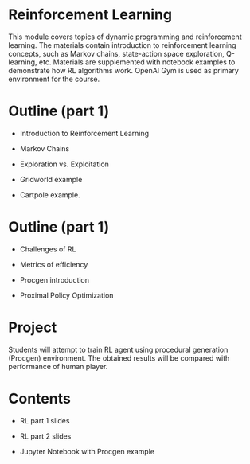 # Reinforcement Learning

This module covers topics of dynamic programming and reinforcement learning. The materials contain introduction to reinforcement learning concepts, such as Markov chains, state-action space exploration, Q-learning, etc. Materials are supplemented with notebook examples to demonstrate how RL algorithms work. OpenAI Gym is used as primary environment for the course.

# Outline (part 1)

* Introduction to Reinforcement Learning

* Markov Chains

* Exploration vs. Exploitation

* Gridworld example

* Cartpole example.

# Outline (part 1)

* Challenges of RL

* Metrics of efficiency

* Procgen introduction

* Proximal Policy Optimization

# <a name="Project"></a> Project

Students will attempt to train RL agent using procedural generation (Procgen) environment. The obtained results will be compared with performance of human player.

# Contents

* RL part 1 slides

* RL part 2 slides

* Jupyter Notebook with Procgen example
